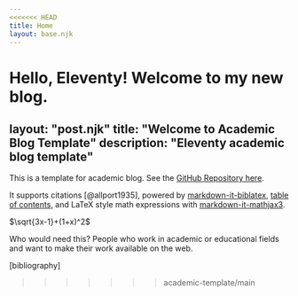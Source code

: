 ```yaml
---
<<<<<<< HEAD
title: Home
layout: base.njk
---
```


Hello, Eleventy! Welcome to my new blog.
=======
layout: "post.njk"
title: "Welcome to Academic Blog Template"
description: "Eleventy academic blog template"
---

This is a template for academic blog. See the [GitHub Repository here](https://github.com/CondensedMilk7/eleventy-academic-template).

It supports citations [@allport1935], powered by [markdown-it-biblatex](https://github.com/arothuis/markdown-it-biblatex),
[table of contents](https://github.com/cmaas/markdown-it-table-of-contents),
and LaTeX style math expressions with [markdown-it-mathjax3](https://github.com/tani/markdown-it-mathjax3#readme).

$\sqrt{3x-1}+(1+x)^2$

Who would need this? People who work in academic or educational fields
and want to make their work available on the web.

[bibliography]
>>>>>>> academic-template/main
